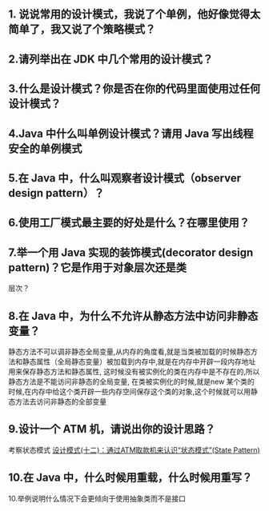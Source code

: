 ## 1. 说说常用的设计模式，我说了个单例，他好像觉得太简单了，我又说了个策略模式？

## 2.请列举出在 JDK 中几个常用的设计模式？

## 3.什么是设计模式？你是否在你的代码里面使用过任何设计模式？


## 4.Java 中什么叫单例设计模式？请用 Java 写出线程安全的单例模式

## 5.在 Java 中，什么叫观察者设计模式（observer design pattern）？

## 6.使用工厂模式最主要的好处是什么？在哪里使用？

## 7.举一个用 Java 实现的装饰模式(decorator design pattern)？它是作用于对象层次还是类
层次？

## 8.在 Java 中，为什么不允许从静态方法中访问非静态变量？
静态方法不可以调非静态全局变量,从内存的角度看,就是当类被加载的时候静态方法和静态属性（全局静态变量）被加载到内存中,就是在内存中开辟一段内存地址用来保存静态方法和静态属性,
这时候没有被实例化的类在内存中是不存在的,所以静态方法是不能访问非静态的全局变量,
在类被实例化的时候,就是new 某个类的时候,在内存中给这个类开辟一些内存空间保存这个类的对象,这个时候就可以用静态方法去访问非静态的全部变量

## 9.设计一个 ATM 机，请说出你的设计思路？
考察状态模式 [设计模式(十二)：通过ATM取款机来认识“状态模式”(State Pattern)](https://www.cnblogs.com/ludashi/archive/2016/05/12/5443563.html)

## 10.在 Java 中，什么时候用重载，什么时候用重写？

10.举例说明什么情况下会更倾向于使用抽象类而不是接口